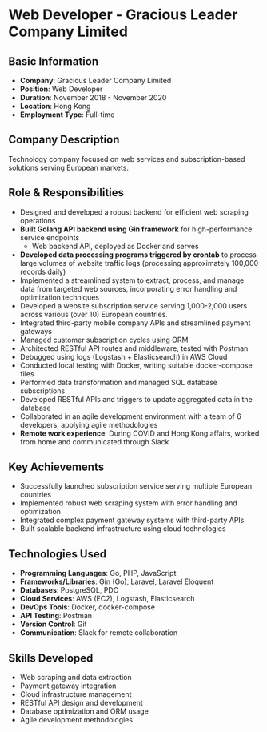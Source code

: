 # Web Developer - Gracious Leader Company Limited

## Basic Information
- **Company**: Gracious Leader Company Limited
- **Position**: Web Developer
- **Duration**: November 2018 - November 2020
- **Location**: Hong Kong
- **Employment Type**: Full-time

## Company Description
Technology company focused on web services and subscription-based solutions serving European markets.

## Role & Responsibilities
- Designed and developed a robust backend for efficient web scraping operations
- **Built Golang API backend using Gin framework** for high-performance service endpoints
    - Web backend API, deployed as Docker and serves
- **Developed data processing programs triggered by crontab** to process large volumes of website traffic logs (processing approximately 100,000 records daily)
- Implemented a streamlined system to extract, process, and manage data from targeted web sources, incorporating error handling and optimization techniques
- Developed a website subscription service serving 1,000-2,000 users across various (over 10) European countries.
- Integrated third-party mobile company APIs and streamlined payment gateways
- Managed customer subscription cycles using ORM
- Architected RESTful API routes and middleware, tested with Postman
- Debugged using logs (Logstash + Elasticsearch) in AWS Cloud
- Conducted local testing with Docker, writing suitable docker-compose files
- Performed data transformation and managed SQL database subscriptions
- Developed RESTful APIs and triggers to update aggregated data in the database
- Collaborated in an agile development environment with a team of 6 developers, applying agile methodologies
- **Remote work experience**: During COVID and Hong Kong affairs, worked from home and communicated through Slack
## Key Achievements
- Successfully launched subscription service serving multiple European countries
- Implemented robust web scraping system with error handling and optimization
- Integrated complex payment gateway systems with third-party APIs
- Built scalable backend infrastructure using cloud technologies

## Technologies Used
- **Programming Languages**: Go, PHP, JavaScript
- **Frameworks/Libraries**: Gin (Go), Laravel, Laravel Eloquent
- **Databases**: PostgreSQL, PDO
- **Cloud Services**: AWS (EC2), Logstash, Elasticsearch
- **DevOps Tools**: Docker, docker-compose
- **API Testing**: Postman
- **Version Control**: Git
- **Communication**: Slack for remote collaboration

## Skills Developed
- Web scraping and data extraction
- Payment gateway integration
- Cloud infrastructure management
- RESTful API design and development
- Database optimization and ORM usage
- Agile development methodologies